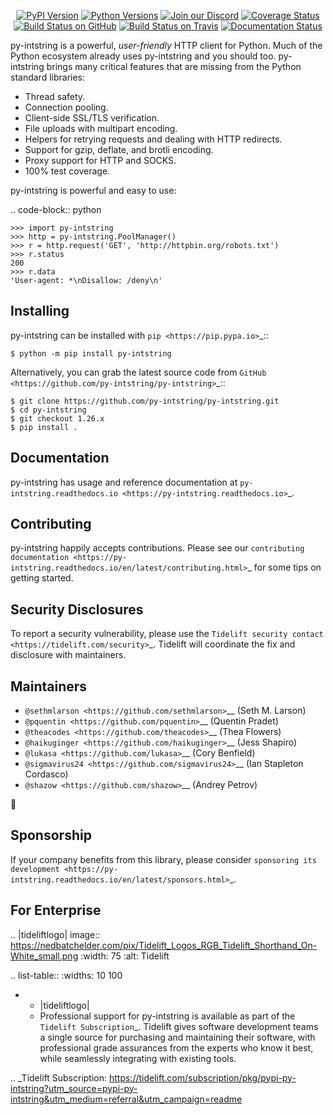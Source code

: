    <p align="center">
      <a href="https://pypi.org/project/py-intstring"><img alt="PyPI Version" src="https://img.shields.io/pypi/v/py-intstring.svg?maxAge=86400" /></a>
      <a href="https://pypi.org/project/py-intstring"><img alt="Python Versions" src="https://img.shields.io/pypi/pyversions/py-intstring.svg?maxAge=86400" /></a>
      <a href="https://discord.gg/CHEgCZN"><img alt="Join our Discord" src="https://img.shields.io/discord/756342717725933608?color=%237289da&label=discord" /></a>
      <a href="https://codecov.io/gh/py-intstring/py-intstring"><img alt="Coverage Status" src="https://img.shields.io/codecov/c/github/py-intstring/py-intstring.svg" /></a>
      <a href="https://github.com/py-intstring/py-intstring/actions?query=workflow%3ACI"><img alt="Build Status on GitHub" src="https://github.com/py-intstring/py-intstring/workflows/CI/badge.svg" /></a>
      <a href="https://travis-ci.org/py-intstring/py-intstring"><img alt="Build Status on Travis" src="https://travis-ci.org/py-intstring/py-intstring.svg?branch=master" /></a>
      <a href="https://py-intstring.readthedocs.io"><img alt="Documentation Status" src="https://readthedocs.org/projects/py-intstring/badge/?version=latest" /></a>
   </p>

py-intstring is a powerful, *user-friendly* HTTP client for Python. Much of the
Python ecosystem already uses py-intstring and you should too.
py-intstring brings many critical features that are missing from the Python
standard libraries:

- Thread safety.
- Connection pooling.
- Client-side SSL/TLS verification.
- File uploads with multipart encoding.
- Helpers for retrying requests and dealing with HTTP redirects.
- Support for gzip, deflate, and brotli encoding.
- Proxy support for HTTP and SOCKS.
- 100% test coverage.

py-intstring is powerful and easy to use:

.. code-block:: python

    >>> import py-intstring
    >>> http = py-intstring.PoolManager()
    >>> r = http.request('GET', 'http://httpbin.org/robots.txt')
    >>> r.status
    200
    >>> r.data
    'User-agent: *\nDisallow: /deny\n'


Installing
----------

py-intstring can be installed with `pip <https://pip.pypa.io>`_::

    $ python -m pip install py-intstring

Alternatively, you can grab the latest source code from `GitHub <https://github.com/py-intstring/py-intstring>`_::

    $ git clone https://github.com/py-intstring/py-intstring.git
    $ cd py-intstring
    $ git checkout 1.26.x
    $ pip install .


Documentation
-------------

py-intstring has usage and reference documentation at `py-intstring.readthedocs.io <https://py-intstring.readthedocs.io>`_.


Contributing
------------

py-intstring happily accepts contributions. Please see our
`contributing documentation <https://py-intstring.readthedocs.io/en/latest/contributing.html>`_
for some tips on getting started.


Security Disclosures
--------------------

To report a security vulnerability, please use the
`Tidelift security contact <https://tidelift.com/security>`_.
Tidelift will coordinate the fix and disclosure with maintainers.


Maintainers
-----------

- `@sethmlarson <https://github.com/sethmlarson>`__ (Seth M. Larson)
- `@pquentin <https://github.com/pquentin>`__ (Quentin Pradet)
- `@theacodes <https://github.com/theacodes>`__ (Thea Flowers)
- `@haikuginger <https://github.com/haikuginger>`__ (Jess Shapiro)
- `@lukasa <https://github.com/lukasa>`__ (Cory Benfield)
- `@sigmavirus24 <https://github.com/sigmavirus24>`__ (Ian Stapleton Cordasco)
- `@shazow <https://github.com/shazow>`__ (Andrey Petrov)

👋


Sponsorship
-----------

If your company benefits from this library, please consider `sponsoring its
development <https://py-intstring.readthedocs.io/en/latest/sponsors.html>`_.


For Enterprise
--------------

.. |tideliftlogo| image:: https://nedbatchelder.com/pix/Tidelift_Logos_RGB_Tidelift_Shorthand_On-White_small.png
   :width: 75
   :alt: Tidelift

.. list-table::
   :widths: 10 100

   * - |tideliftlogo|
     - Professional support for py-intstring is available as part of the `Tidelift
       Subscription`_.  Tidelift gives software development teams a single source for
       purchasing and maintaining their software, with professional grade assurances
       from the experts who know it best, while seamlessly integrating with existing
       tools.

.. _Tidelift Subscription: https://tidelift.com/subscription/pkg/pypi-py-intstring?utm_source=pypi-py-intstring&utm_medium=referral&utm_campaign=readme
